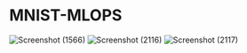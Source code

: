 # MNIST-MLOPS
![Screenshot (1566)](https://user-images.githubusercontent.com/39644383/131957952-6a4e6cd1-9eaa-4408-ae67-7c0968cec8f4.png)
![Screenshot (2116)](https://user-images.githubusercontent.com/39644383/131958067-65a7ea42-5282-4f46-a203-26928870d768.png)
![Screenshot (2117)](https://user-images.githubusercontent.com/39644383/131958090-77b6702c-87cc-4022-b647-645477c1eb2b.png)
